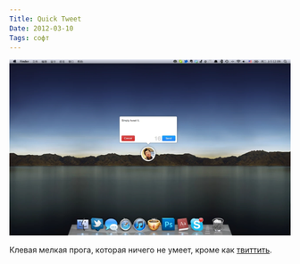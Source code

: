 ```yaml
---
Title: Quick Tweet
Date: 2012-03-10
Tags: софт
---
```


![](images/quicktweetapp.png)

Клевая мелкая прога, которая ничего не умеет, кроме как [твиттить](http://itunes.apple.com/us/app/quick-tweet/id505987287?mt=12).